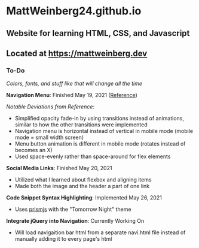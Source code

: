 ﻿# MattWeinberg24.github.io
## Website for learning HTML, CSS, and Javascript
## Located at https://mattweinberg.dev

### To-Do
*Colors, fonts, and stuff like that will change all the time*

**Navigation Menu**: Finished May 19, 2021 ([Reference](https://youtu.be/gXkqy0b4M5g))

*Notable Deviations from Reference:*
* Simplified opacity fade-in by using transitions instead of animations, similar to how the other transitions were implemented
* Navigation menu is horizontal instead of vertical in mobile mode (mobile mode = small width screen)
* Menu button animation is different in mobile mode (rotates instead of becomes an X)
* Used space-evenly rather than space-around for flex elements

**Social Media Links**: Finished May 20, 2021

* Utilized what I learned about flexbox and aligning items
* Made both the image and the header a part of one link

**Code Snippet Syntax Highlighting**: Implemented May 26, 2021

* Uses [prismjs](https://prismjs.com/) with the "Tomorrow Night" theme

**Integrate jQuery into Navigation**: Currently Working On

* Will load navigaition bar html from a separate navi.html file instead of manually adding it to every page's html
